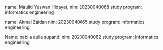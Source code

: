 name: Maulid Yuswan Hidayat,
nim: 20230040068
study program: informatics engineering

name: Akmal Zaidan
nim: 20230040065
study program: informatics engineering 

Name: nabila aulia supandi 
nim: 20230040062
study program: Informatics engineering
